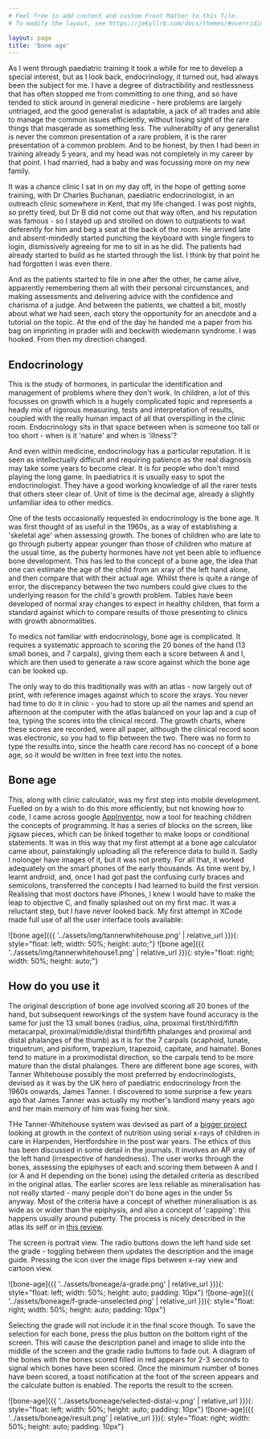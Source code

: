 ```yaml
---
# Feel free to add content and custom Front Matter to this file.
# To modify the layout, see https://jekyllrb.com/docs/themes/#overriding-theme-defaults

layout: page
title: 'bone age'
---
```

As I went through paediatric training it took a while for me to develop a special interest, but as I look back, endocrinology, it turned out, had always been the subject for me. I have a degree of distractibility and restlessness that has often stopped me from committing to one thing, and so have tended to stick around in general medicine - here problems are largely untriaged, and the good generalist is adaptable, a jack of all trades and able to manage the common issues efficiently, without losing sight of the rare things that masqerade as something less. The vulnerabilty of any generalist is never the common presentation of a rare problem, it is the rarer presentation of a common problem. And to be honest, by then I had been in training already 5 years, and my head was not completely in my career by that point. I had married, had a baby and was focussing more on my new family.

It was a chance clinic I sat in on my day off, in the hope of getting some training, with Dr Charles Buchanan, paediatric endocrinologist, in an outreach clinic somewhere in Kent, that my life changed. I was post nights, so pretty tired, but Dr B did not come out that way often, and his reputation was famous - so I stayed up and strolled on down to outpatients to wait deferently for him and beg a seat at the back of the room. He arrived late and absent-mindedly started punching the keyboard with single fingers to login, dismissively agreeing for me to sit in as he did. The patients had already started to build as he started through the list. I think by that point he had forgotten I was even there.

And as the patients started to file in one after the other, he came alive, apparently remembering them all with their personal circumstances, and making assessments and delivering advice with the confidence and charisma of a judge. And between the patients, we chatted a bit, mostly about what we had seen, each story the opportunity for an anecdote and a tutorial on the topic. At the end of the day he handed me a paper from his bag on imprinting in prader willi and beckwith wiedemann syndrome. I was hooked. From then my direction changed.

## Endocrinology

This is the study of hormones, in particular the identification and management of problems where they don't work. In children, a lot of this focusses on growth which is a hugely complicated topic and represents a heady mix of rigorous measuring, tests and interpretation of results, coupled with the really human impact of all that overspilling in the clinic room. Endocrinology sits in that space between when is someone too tall or too short - when is it 'nature' and when is 'illness'?

And even within medicine, endocrinology has a particular reputation. It is seen as intellectually difficult and requiring patience as the real diagnosis may take some years to become clear. It is for people who don't mind playing the long game. In paediatrics it is usually easy to spot the endocrinologist. They have a good working knowledge of all the rarer tests that others steer clear of. Unit of time is the decimal age, already a slightly unfamiliar idea to other medics.

One of the tests occasionally requested in endocrinology is the bone age. It was first thought of as useful in the 1960s, as a way of establishing a 'skeletal age' when assessing growth. The bones of children who are late to go through puberty appear younger than those of children who mature at the usual time, as the puberty hormones have not yet been able to influence bone development. This has led to the concept of a bone age, the idea that one can estimate the age of the child from an xray of the left hand alone, and then compare that with their actual age. Whilst there is quite a range of error, the discrepancy between the two numbers could give clues to the underlying reason for the child's growth problem. Tables have been developed of normal xray changes to expect in healthy children, that form a standard against which to compare results of those presenting to clinics with growth abnormalities.

To medics not familiar with endocrinology, bone age is complicated. It requires a systematic approach to scoring the 20 bones of the hand (13 small bones, and 7 carpals), giving them each a score between A and I, which are then used to generate a raw score against which the bone age can be looked up.

The only way to do this traditionally was with an atlas - now largely out of print, with reference images against which to score the xrays. You never had time to do it in clinic - you had to store up all the names and spend an afternoon at the computer with the atlas balanced on your lap and a cup of tea, typing the scores into the clinical record. The growth charts, where these scores are recorded, were all paper, although the clinical record soon was electronic, so you had to flip between the two. There was no form to type the results into, since the health care record has no concept of a bone age, so it would be written in free text into the notes.

## Bone age

This, along with clinic calculator, was my first step into mobile development. Fuelled on by a wish to do this more efficiently, but not knowing how to code, I came across google [AppInventor](https://appinventor.mit.edu), now a tool for teaching children the concepts of programming. It has a series of blocks on the screen, like jigsaw pieces, which can be linked together to make loops or conditional statements. It was in this way that my first attempt at a bone age calculator came about, painstakingly uploading all the reference data to build it. Sadly I nolonger have images of it, but it was not pretty. For all that, it worked adequately on the smart phones of the early thousands. As time went by, I learnt android, and, once I had got past the confusing curly braces and semicolons, transferred the concepts I had learned to build the first version. Realising that most doctors have iPhones, I knew I would have to make the leap to objective C, and finally splashed out on my first mac. It was a reluctant step, but I have never looked back. My first attempt in XCode made full use of all the user interface tools available:

![bone age]({{ '../assets/img/tannerwhitehouse.png' | relative_url }}){: style="float: left; width: 50%; height: auto;"}
![bone age]({{ '../assets/img/tannerwhitehouse1.png' | relative_url }}){: style="float: right; width: 50%; height: auto;"}

## How do you use it

The original description of bone age involved scoring all 20 bones of the hand, but subsequent reworkings of the system have found accuracy is the same for just the 13 small bones (radius, ulna, proximal first/third/fifth metacarpal, proximal/middle/distal third/fifth phalanges and proximal and distal phalanges of the thumb) as it is for the 7 carpals (scaphoid, lunate, triquetrum, and pisiform, trapezium, trapezoid, capitate, and hamate). Bones tend to mature in a proximodistal direction, so the carpals tend to be more mature than the distal phalanges. There are different bone age scores, with Tanner Whitehouse possibly the most preferred by endocrinologists, devised as it was by the UK hero of paediatric endocrinology from the 1960s onwards, James Tanner. I discovered to some surprise a few years ago that James Tanner was actually my mother's landlord many years ago and her main memory of him was fixing her sink.

THe Tanner-Whitehouse system was devised as part of a [bigger project](https://eprints.lancs.ac.uk/id/eprint/74802/1/Tanner_scale_history_sexualitiesfinal.pdf) looking at growth in the context of nutrition using serial x-rays of children in care in Harpenden, Hertfordshire in the post war years. The ethics of this has been discussed in some detail in the journals. It involves an AP xray of the left hand (irrespective of handedness). The user works through the bones, assessing the epiphyses of each and scoring them between A and I (or A and H depending on the bone) using the detailed criteria as described in the original atlas. The earlier scores are less reliable as mineralisation has not really started - many people don't do bone ages in the under 5s anyway. Most of the criteria have a concept of whether mineralisation is as wide as or wider than the epiphysis, and also a concept of 'capping': this happens usually around puberty. The process is nicely described in the atlas its self or in [this review](https://www.frontiersin.org/journals/endocrinology/articles/10.3389/fendo.2022.967711/full).

The screen is portrait view. The radio buttons down the left hand side set the grade - toggling between them updates the description and the image guide. Pressing the icon over the image flips between x-ray view and cartoon view.

![bone-age]({{ '../assets/boneage/a-grade.png' | relative_url }}){: style="float: left; width: 50%; height: auto;  padding: 10px"}
![bone-age]({{ '../assets/boneage/f-grade-unselected.png' | relative_url }}){: style="float: right; width: 50%; height: auto;  padding: 10px"}

Selecting the grade will not include it in the final score though. To save the selection for each bone, press the plus button on the bottom right of the screen. This will cause the description panel and image to slide into the middle of the screen and the grade radio buttons to fade out. A diagram of the bones with the bones scored filled in red appears for 2-3 seconds to signal which bones have been scored. Once the minimum number of bones have been scored, a toast notification at the foot of the screen appears and the calculate button is enabled. The reports the result to the screen.

![bone-age]({{ '../assets/boneage/selected-distal-v.png' | relative_url }}){: style="float: left; width: 50%; height: auto;  padding: 10px"}
![bone-age]({{ '../assets/boneage/result.png' | relative_url }}){: style="float: right; width: 50%; height: auto;  padding: 10px"}


